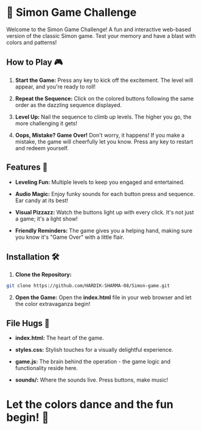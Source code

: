 # 🌈 Simon Game Challenge
Welcome to the Simon Game Challenge! A fun and interactive web-based version of the classic Simon game. Test your memory and have a blast with colors and patterns!

## How to Play 🎮
1. **Start the Game:** Press any key to kick off the excitement. The level will appear, and you're ready to roll!

2. **Repeat the Sequence:** Click on the colored buttons following the same order as the dazzling sequence displayed.

3. **Level Up:** Nail the sequence to climb up levels. The higher you go, the more challenging it gets!

4. **Oops, Mistake? Game Over!** Don't worry, it happens! If you make a mistake, the game will cheerfully let you know. Press any key to restart and redeem yourself.

## Features 🚀
- **Leveling Fun:** Multiple levels to keep you engaged and entertained.

- **Audio Magic:** Enjoy funky sounds for each button press and sequence. Ear candy at its best!

- **Visual Pizzazz:** Watch the buttons light up with every click. It's not just a game; it's a light show!

- **Friendly Reminders:** The game gives you a helping hand, making sure you know it's "Game Over" with a little flair.

## Installation 🛠️
1. **Clone the Repository:**
```bash
git clone https://github.com/HARDIK-SHARMA-08/Simon-game.git
```
2. **Open the Game:**
Open the **index.html** file in your web browser and let the color extravaganza begin!

## File Hugs 📂
- **index.html:** The heart of the game.

- **styles.css:** Stylish touches for a visually delightful experience.

- **game.js:** The brain behind the operation - the game logic and functionality reside here.

- **sounds/:** Where the sounds live. Press buttons, make music!

# Let the colors dance and the fun begin! 🎉
